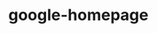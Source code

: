 # google-homepage
<title>"google-homepage"</title>
<body>
	<a href="http://www.theodinproject.com/web-development-101/html-css?ref=lnav"></a>